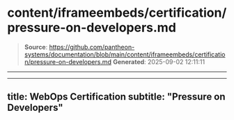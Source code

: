 # content/iframeembeds/certification/pressure-on-developers.md

> **Source**: https://github.com/pantheon-systems/documentation/blob/main/content/iframeembeds/certification/pressure-on-developers.md
> **Generated**: 2025-09-02 12:11:11

---

---
title: WebOps Certification
subtitle: "Pressure on Developers"
---

<Partial file="certification-guide/pressure-on-developers.md" />
